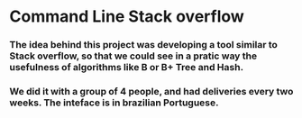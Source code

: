 # Command Line Stack overflow
### The idea behind this project was developing a tool similar to Stack overflow, so that we could see in a pratic way the usefulness of algorithms like B or B+ Tree and Hash.

### We did it with a group of 4 people, and had deliveries every two weeks. The inteface is in brazilian Portuguese.


